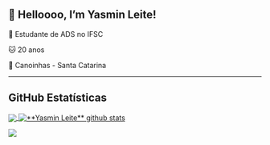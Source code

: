 ## 👋 Helloooo, I’m <strong>Yasmin Leite!</strong>

🔭 Estudante de ADS no IFSC

🐱 20 anos

💬 Canoinhas - Santa Catarina 

----

## **GitHub Estatísticas**

<a href="https://github.com/yasminleite">
  <img align="center" src="https://github-readme-stats.vercel.app/api/top-langs/?username=yasminleite&theme=tokyonight&hide_langs_below=1" />
</a>
<a href="https://github.com/yasminleite">
 <img align="center" src="https://github-readme-stats.vercel.app/api?username=alexandrejusten&show_icons=true&theme=tokyonight&line_height=27" alt="**Yasmin Leite** github stats"/>
</a>



	
![](https://komarev.com/ghpvc/?username=yasminleitet&color=DD6387)
